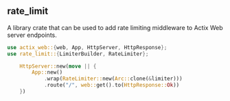 ## rate_limit

A library crate that can be used to add rate limiting middleware to Actix Web server endpoints.

```rust
use actix_web::{web, App, HttpServer, HttpResponse};
use rate_limit::{LimiterBuilder, RateLimiter};

    HttpServer::new(move || {
        App::new()
            .wrap(RateLimiter::new(Arc::clone(&limiter)))
            .route("/", web::get().to(HttpResponse::Ok))
    })

```
